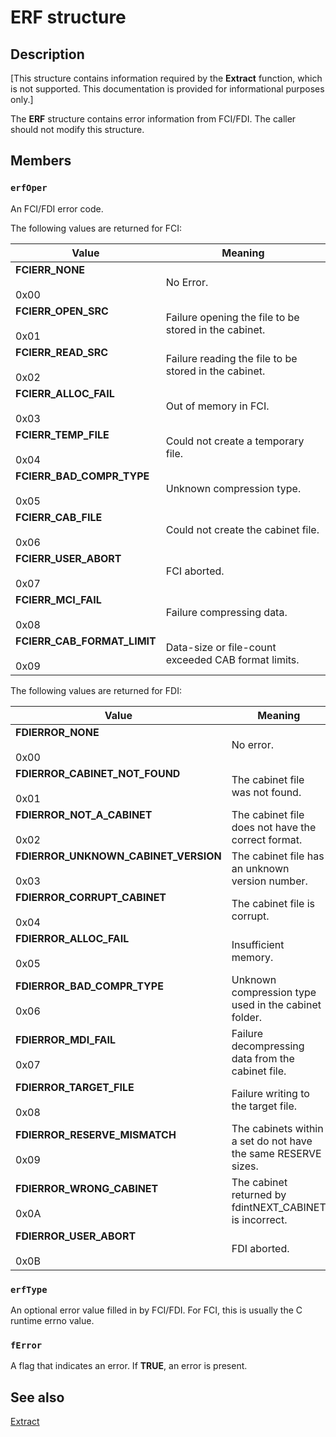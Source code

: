 # ERF structure

## Description

[This structure contains information required by the **Extract** function, which is not supported. This documentation is provided for informational purposes only.]

The **ERF** structure contains error information from FCI/FDI. The caller should not modify this structure.

## Members

### `erfOper`

An FCI/FDI error code.

The following values are returned for FCI:

| Value | Meaning |
| --- | --- |
| **FCIERR_NONE**<br><br>0x00 | No Error. |
| **FCIERR_OPEN_SRC**<br><br>0x01 | Failure opening the file to be stored in the cabinet. |
| **FCIERR_READ_SRC**<br><br>0x02 | Failure reading the file to be stored in the cabinet. |
| **FCIERR_ALLOC_FAIL**<br><br>0x03 | Out of memory in FCI. |
| **FCIERR_TEMP_FILE**<br><br>0x04 | Could not create a temporary file. |
| **FCIERR_BAD_COMPR_TYPE**<br><br>0x05 | Unknown compression type. |
| **FCIERR_CAB_FILE**<br><br>0x06 | Could not create the cabinet file. |
| **FCIERR_USER_ABORT**<br><br>0x07 | FCI aborted. |
| **FCIERR_MCI_FAIL**<br><br>0x08 | Failure compressing data. |
| **FCIERR_CAB_FORMAT_LIMIT**<br><br>0x09 | Data-size or file-count exceeded CAB format limits. |

The following values are returned for FDI:

| Value | Meaning |
| --- | --- |
| **FDIERROR_NONE**<br><br>0x00 | No error. |
| **FDIERROR_CABINET_NOT_FOUND**<br><br>0x01 | The cabinet file was not found. |
| **FDIERROR_NOT_A_CABINET**<br><br>0x02 | The cabinet file does not have the correct format. |
| **FDIERROR_UNKNOWN_CABINET_VERSION**<br><br>0x03 | The cabinet file has an unknown version number. |
| **FDIERROR_CORRUPT_CABINET**<br><br>0x04 | The cabinet file is corrupt. |
| **FDIERROR_ALLOC_FAIL**<br><br>0x05 | Insufficient memory. |
| **FDIERROR_BAD_COMPR_TYPE**<br><br>0x06 | Unknown compression type used in the cabinet folder. |
| **FDIERROR_MDI_FAIL**<br><br>0x07 | Failure decompressing data from the cabinet file. |
| **FDIERROR_TARGET_FILE**<br><br>0x08 | Failure writing to the target file. |
| **FDIERROR_RESERVE_MISMATCH**<br><br>0x09 | The cabinets within a set do not have the same RESERVE sizes. |
| **FDIERROR_WRONG_CABINET**<br><br>0x0A | The cabinet returned by fdintNEXT_CABINET is incorrect. |
| **FDIERROR_USER_ABORT**<br><br>0x0B | FDI aborted. |

### `erfType`

An optional error value filled in by FCI/FDI. For FCI, this is usually the C runtime errno value.

### `fError`

A flag that indicates an error. If **TRUE**, an error is present.

## See also

[Extract](https://learn.microsoft.com/windows/desktop/DevNotes/extract)